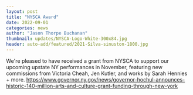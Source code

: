 ```yaml
---
layout: post
title: "NYSCA Award"
date: 2022-09-01
categories: news
author: "Jason Thorpe Buchanan"
thumbnail: updates/NYSCA-Logo-White-300x84.jpg
header: auto-add/featured/2021-Silva-sinuston-1800.jpg
---
```


We're pleased to have received a grant from NYSCA to support our upcoming upstate NY performances in November, featuring new commissions from Victoria Cheah, Jen Kutler, and works by Sarah Hennies + more. https://www.governor.ny.gov/news/governor-hochul-announces-historic-140-million-arts-and-culture-grant-funding-through-new-york
